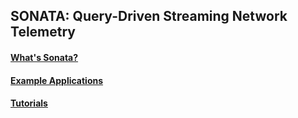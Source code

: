 ## SONATA: Query-Driven Streaming Network Telemetry

#### [What's Sonata?](https://github.com/Sonata-Princeton/SONATA-DEV/tree/tutorial/sonata/tutorials/background.md)

#### [Example Applications](https://github.com/Sonata-Princeton/SONATA-DEV/tree/master/sonata/examples)

#### [Tutorials](https://github.com/Sonata-Princeton/SONATA-DEV/tree/master/sonata/tutorials)
